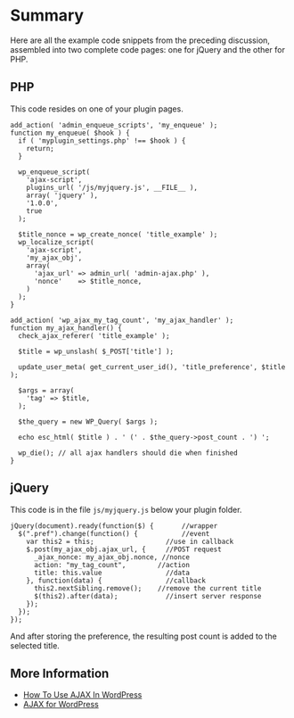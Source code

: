 # Summary

Here are all the example code snippets from the preceding discussion, assembled into two complete code pages: one for jQuery and the other for PHP.

## PHP

This code resides on one of your plugin pages.

```
add_action( 'admin_enqueue_scripts', 'my_enqueue' );
function my_enqueue( $hook ) {
  if ( 'myplugin_settings.php' !== $hook ) {
    return;
  }

  wp_enqueue_script(
    'ajax-script',
    plugins_url( '/js/myjquery.js', __FILE__ ),
    array( 'jquery' ),
    '1.0.0',
    true
  );

  $title_nonce = wp_create_nonce( 'title_example' );
  wp_localize_script(
    'ajax-script',
    'my_ajax_obj',
    array(
      'ajax_url' => admin_url( 'admin-ajax.php' ),
      'nonce'    => $title_nonce,
    )
  );
}

add_action( 'wp_ajax_my_tag_count', 'my_ajax_handler' );
function my_ajax_handler() {
  check_ajax_referer( 'title_example' );

  $title = wp_unslash( $_POST['title'] );

  update_user_meta( get_current_user_id(), 'title_preference', $title );

  $args = array(
    'tag' => $title,
  );

  $the_query = new WP_Query( $args );

  echo esc_html( $title ) . ' (' . $the_query->post_count . ') ';

  wp_die(); // all ajax handlers should die when finished
}
```

## jQuery

This code is in the file `js/myjquery.js` below your plugin folder.

```
jQuery(document).ready(function($) { 	   //wrapper
  $(".pref").change(function() { 		   //event
    var this2 = this; 		           //use in callback
    $.post(my_ajax_obj.ajax_url, { 	   //POST request
      _ajax_nonce: my_ajax_obj.nonce, //nonce
      action: "my_tag_count",        //action
      title: this.value 	           //data
    }, function(data) {		           //callback
      this2.nextSibling.remove();    //remove the current title
      $(this2).after(data); 	       //insert server response
    });
  });
});
```

And after storing the preference, the resulting post count is added to the selected title.

## More Information

- [How To Use AJAX In WordPress](https://www.smashingmagazine.com/2011/10/how-to-use-ajax-in-wordpress/)
- [AJAX for WordPress](https://glennmessersmith.com/pages/wpajax.html)